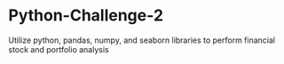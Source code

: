 # Python-Challenge-2
Utilize python, pandas, numpy, and seaborn libraries to perform financial stock and portfolio analysis 
